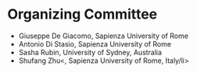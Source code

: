 <h1>Organizing Committee</h1>
<ul role="list">
  <li>Giuseppe De Giacomo, Sapienza University of Rome</li>
<li>Antonio Di Stasio, Sapienza University of Rome</li>
<li>Sasha Rubin, University of Sydney, Australia </li>
<li>Shufang Zhu<, Sapienza University of Rome, Italy/li>

</ul>

